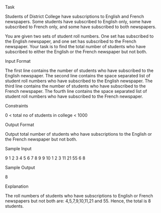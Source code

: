 Task

Students of District College have subscriptions to English and French newspapers. Some students have subscribed to English only, some have subscribed to French only, and some have subscribed to both newspapers.

You are given two sets of student roll numbers. One set has subscribed to the English newspaper, and one set has subscribed to the French newspaper. Your task is to find the total number of students who have subscribed to either the English or the French newspaper but not both.

Input Format

The first line contains the number of students who have subscribed to the English newspaper.
The second line contains the space separated list of student roll numbers who have subscribed to the English newspaper.
The third line contains the number of students who have subscribed to the French newspaper.
The fourth line contains the space separated list of student roll numbers who have subscribed to the French newspaper.

Constraints

0 < total no of students in college < 1000

Output Format

Output total number of students who have subscriptions to the English or the French newspaper but not both.

Sample Input

9
1 2 3 4 5 6 7 8 9
9
10 1 2 3 11 21 55 6 8

Sample Output

8

Explanation

The roll numbers of students who have subscriptions to English or French newspapers but not both are:
4,5,7,9,10,11,21 and 55.
Hence, the total is 8 students.